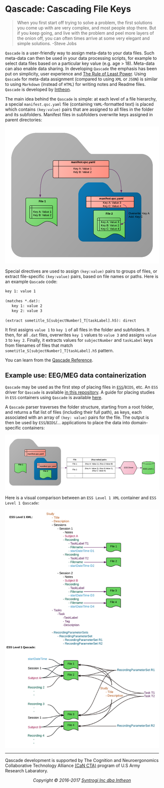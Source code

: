 # Qascade: Cascading File Keys

> When you first start off trying to solve a problem, the first solutions you come up with are very complex, and most people stop there. But if you keep going, and live with the problem and peel more layers of the onion off, you can often times arrive at some very elegant and simple solutions. -Steve Jobs

`Qascade` is a user-friendly way to assign meta-data to your data files. Such meta-data can then be used in your data processing scripts, for example to select data files based on a particular key value (e.g. age > 18). Meta-data can also enable data sharing. In developing `Qascade` the emphasis has been put on simplicity, user experience and [The Rule of Least Power](https://en.wikipedia.org/wiki/Rule_of_least_power). Using `Qascade` for meta-data assignment (compared to using `XML` or `JSON`) is similar to using `Markdown` (instead of `HTML`) for writing notes and Readme files. `Qascade` is developed by [Intheon](https://intheon.io).

The main idea behind the `Qascade` is simple: at each level of a file hierarchy, a special `manifest.qsc.yaml` file (containing `YAML`-formatted text) is placed which contains `(key:value)` pairs that are assigned to all files in the folder and its subfolders. Manifest files in subfolders overwrite keys assigned in parent directories:

![Qascade key values in folders](./docs/qascade.png "How Qascade works")

Special directives are used to assign `(key:value)` pairs to groups of files, or extract file-specific `(key:value)` pairs, based on file names or paths. Here is an example `Qascade` code:

```
key 1: value 1

(matches *.dat):
   key 1: value 2
   key 2: value 3  

(extract sometitle_S[subjectNumber]_T[taskLabel].h5): direct
```

It first assigns `value 1` to `key 1` of all files in the folder and subfolders. It then, for all `.dat` files, overwrites `key 1` values to `value 3` and assigns `value 3` to `key 2`. Finally, it extracts values for `subjectNumber` and `taskLabel` keys from filenames of files that match `sometitle_S[subjectNumber]_T[taskLabel].h5` pattern.

You can learn from the [Qascade Reference](https://docs.google.com/document/d/1H5wdQ3sHHq7DZsGgmdvrhSesr4AiHoaQgkmPe2yojoM/edit?usp=sharing).

## Example use: EEG/MEG data containerization

`Qascade` may be used as the first step of placing files in [`ESS`](http://www.eegstudy.org)/`BIDS`, etc. An `ESS` driver for `Qascade` is available [in this repository](https://github.com/intheon/qascade/tree/master/matlab/ess-driver). A guide for placing studies in `ESS` containers using `Qascade` is available [here](https://docs.google.com/document/d/1n8s9FsSFD1no9gRmGp1Wtt_8u6YxzfCTHbCfeQAsKYw/edit?usp=sharing).

A `Qascade` parser traverses the folder structure, starting from a root folder, and returns a flat list of files (including their full path), as keys, each associated with an array of `(key: value)` pairs for the file. The output is then be used by `ESS`/`BIDS`/... applications to place the data into domain-specific containers:

![Qascade to ESS Conversion](./docs/qascade_to_ess.png "Qascade to ESS")

Here is a visual comparison between an `ESS Level 1 XML` container and `ESS Level 1 Qascade`:

![Qascade vs ESS XML](./docs/qascade_ess_xml_comparison.png "Qascade vs ESS XML")

--------------------------------------------------------------------------------

Qascade development is supported by The Cognition and Neuroergonomics Collaborative Technology Alliance [(CaN CTA)](http://cancta.net) program of U.S Army Research Labaratory.

<div width="100%" align="center" style="float:center">
  <em>Copyright © 2016-2017 <a href="https://intheon.io">Syntrogi Inc dba Intheon</a></em>
</div>

